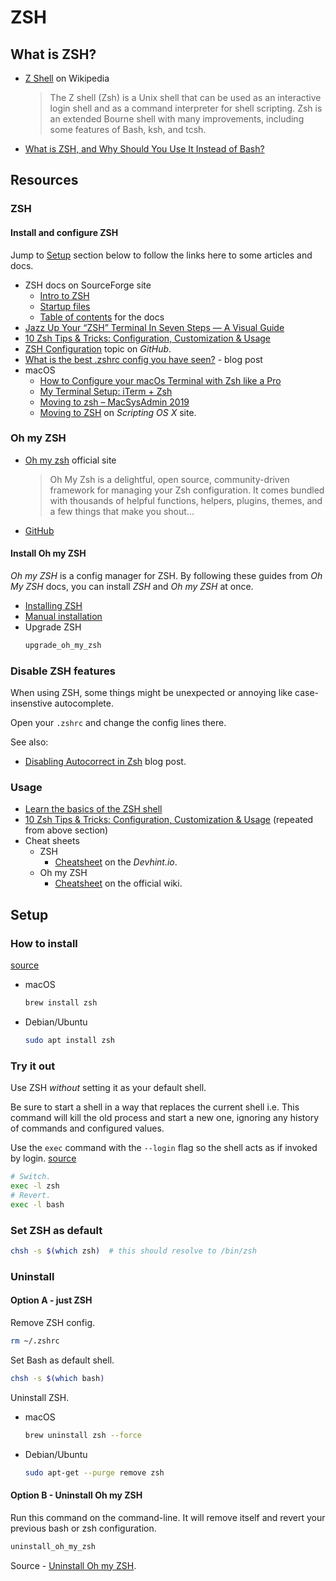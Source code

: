 # ZSH

## What is ZSH?

- [Z Shell](https://en.wikipedia.org/wiki/Z_shell) on Wikipedia
  > The Z shell (Zsh) is a Unix shell that can be used as an interactive login shell and as a command interpreter for shell scripting. Zsh is an extended Bourne shell with many improvements, including some features of Bash, ksh, and tcsh.
- [What is ZSH, and Why Should You Use It Instead of Bash?](https://www.howtogeek.com/362409/what-is-zsh-and-why-should-you-use-it-instead-of-bash/)

## Resources

### ZSH

#### Install and configure ZSH

Jump to [Setup](#setup) section below to follow the links here to some articles and docs.

- ZSH docs on SourceForge site
    - [Intro to ZSH](http://zsh.sourceforge.net/Intro/intro_toc.html)
    - [Startup files](http://zsh.sourceforge.net/Intro/intro_3.html)
    - [Table of contents](http://zsh.sourceforge.net/Doc/Release/zsh_toc.html) for the docs
- [Jazz Up Your “ZSH” Terminal In Seven Steps — A Visual Guide](https://www.freecodecamp.org/news/jazz-up-your-zsh-terminal-in-seven-steps-a-visual-guide-e81a8fd59a38/)
- [10 Zsh Tips & Tricks: Configuration, Customization & Usage](https://www.sitepoint.com/zsh-tips-tricks/)
- [ZSH Configuration](https://github.com/topics/zsh-configuration) topic on _GitHub_.
- [What is the best .zshrc config you have seen?](https://dev.to/manan30/what-is-the-best-zshrc-config-you-have-seen-14id) - blog post
- macOS
    - [How to Configure your macOs Terminal with Zsh like a Pro](https://www.freecodecamp.org/news/how-to-configure-your-macos-terminal-with-zsh-like-a-pro-c0ab3f3c1156/)
    - [My Terminal Setup: iTerm + Zsh](https://welearncode.com/terminal-setup/)
    - [Moving to zsh – MacSysAdmin 2019](https://scriptingosx.com/zsh/)
    - [Moving to ZSH](https://scriptingosx.com/2019/06/moving-to-zsh/) on _Scripting OS X_ site.

### Oh my ZSH

- [Oh my zsh](https://ohmyz.sh/) official site
  > Oh My Zsh is a delightful, open source, community-driven framework for managing your Zsh configuration. It comes bundled with thousands of helpful functions, helpers, plugins, themes, and a few things that make you shout...
- [GitHub](https://github.com/ohmyzsh/ohmyzsh)

#### Install Oh my ZSH

_Oh my ZSH_ is a config manager for ZSH. By following these guides from _Oh My ZSH_ docs, you can install _ZSH_ and _Oh my ZSH_ at once.

- [Installing ZSH](https://github.com/ohmyzsh/ohmyzsh/wiki/Installing-ZSH)
- [Manual installation](https://github.com/ohmyzsh/ohmyzsh#manual-installation)
- Upgrade ZSH
    ```sh
    upgrade_oh_my_zsh
    ```

### Disable ZSH features

When using ZSH, some things might be unexpected or annoying like case-insenstive autocomplete.

Open your `.zshrc` and change the config lines there.

See also:

- [Disabling Autocorrect in Zsh](https://coderwall.com/p/jaoypq/disabling-autocorrect-in-zsh) blog post.

### Usage

- [Learn the basics of the ZSH shell](https://linuxconfig.org/learn-the-basics-of-the-zsh-shell)
- [10 Zsh Tips & Tricks: Configuration, Customization & Usage](https://www.sitepoint.com/zsh-tips-tricks/) (repeated from above section)
- Cheat sheets
    - ZSH
        - [Cheatsheet](https://devhints.io/zsh) on the _Devhint.io_.
    - Oh my ZSH
        - [Cheatsheet](https://github.com/ohmyzsh/ohmyzsh/wiki/Cheatsheet) on the official wiki.

## Setup

### How to install

[source](https://github.com/ohmyzsh/ohmyzsh/wiki/Installing-ZSH)

- macOS
    ```sh
    brew install zsh
    ```
- Debian/Ubuntu
    ```sh
    sudo apt install zsh
    ```

### Try it out

Use ZSH _without_ setting it as your default shell.

Be sure to start a shell in a way that replaces the current shell i.e. This command will kill the old process and start a new one, ignoring any history of commands and configured values.

Use the `exec` command with the `--login` flag so the shell acts as if invoked by login. [source](https://www.gnu.org/software/bash/manual/html_node/Invoking-Bash.html)


```sh
# Switch.
exec -l zsh
# Revert.
exec -l bash
```

### Set ZSH as default

```sh
chsh -s $(which zsh)  # this should resolve to /bin/zsh
```

### Uninstall

#### Option A - just ZSH

Remove ZSH config.

```sh
rm ~/.zshrc
```

Set Bash as default shell.

```sh
chsh -s $(which bash)
```

Uninstall ZSH.

- macOS
    ```sh
    brew uninstall zsh --force
    ```
- Debian/Ubuntu
    ```sh
    sudo apt-get --purge remove zsh
    ```

#### Option B - Uninstall Oh my ZSH

Run this command on the command-line. It will remove itself and revert your previous bash or zsh configuration.

```sh
uninstall_oh_my_zsh
```

Source - [Uninstall Oh my ZSH](https://github.com/robbyrussell/oh-my-zsh#uninstalling-oh-my-zsh).
